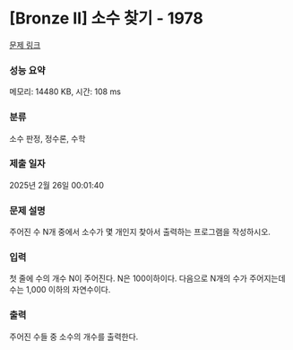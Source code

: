 # [Bronze II] 소수 찾기 - 1978

[문제 링크](https://www.acmicpc.net/problem/1978)

### 성능 요약

메모리: 14480 KB, 시간: 108 ms

### 분류

소수 판정, 정수론, 수학

### 제출 일자

2025년 2월 26일 00:01:40

### 문제 설명

<p>주어진 수 N개 중에서 소수가 몇 개인지 찾아서 출력하는 프로그램을 작성하시오.</p>

### 입력

 <p>첫 줄에 수의 개수 N이 주어진다. N은 100이하이다. 다음으로 N개의 수가 주어지는데 수는 1,000 이하의 자연수이다.</p>

### 출력

 <p>주어진 수들 중 소수의 개수를 출력한다.</p>

